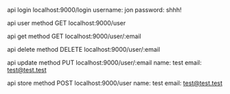 api login
localhost:9000/login
username: jon
password: shhh!

api user method GET
localhost:9000/user

api get method GET
localhost:9000/user/:email

api delete method DELETE
localhost:9000/user/:email

api update method PUT
localhost:9000/user/:email
name: test
email: test@test.test

api store method POST
localhost:9000/user
name: test
email: test@test.test

